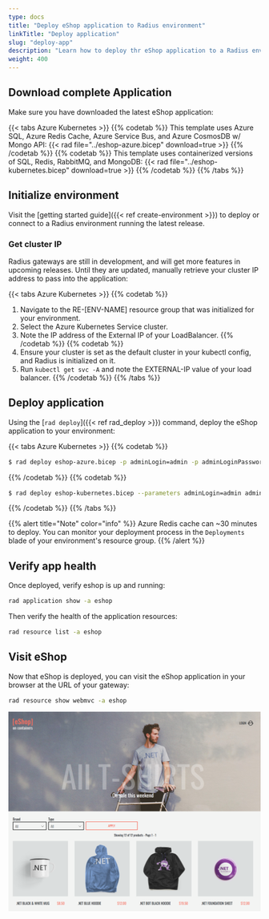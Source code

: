 ```yaml
---
type: docs
title: "Deploy eShop application to Radius environment"
linkTitle: "Deploy application"
slug: "deploy-app"
description: "Learn how to deploy thr eShop application to a Radius environment"
weight: 400
---
```


## Download complete Application

Make sure you have downloaded the latest eShop application:

{{< tabs Azure Kubernetes >}}
{{% codetab %}}
This template uses Azure SQL, Azure Redis Cache, Azure Service Bus, and Azure CosmosDB w/ Mongo API:
{{< rad file="../eshop-azure.bicep" download=true >}}
{{% /codetab %}}
{{% codetab %}}
This template uses containerized versions of SQL, Redis, RabbitMQ, and MongoDB:
{{< rad file="../eshop-kubernetes.bicep" download=true >}}
{{% /codetab %}}
{{% /tabs %}}

## Initialize environment

Visit the [getting started guide]({{< ref create-environment >}}) to deploy or connect to a Radius environment running the latest release.

### Get cluster IP

Radius gateways are still in development, and will get more features in upcoming releases. Until they are updated, manually retrieve your cluster IP address to pass into the application:

{{< tabs Azure Kubernetes >}}
{{% codetab %}}

1. Navigate to the RE-[ENV-NAME] resource group that was initialized for your environment.
1. Select the Azure Kubernetes Service cluster.
1. Note the IP address of the External IP of your LoadBalancer.
{{% /codetab %}}
{{% codetab %}}
1. Ensure your cluster is set as the default cluster in your kubectl config, and Radius is initialized on it.
1. Run `kubectl get svc -A` and note the EXTERNAL-IP value of your load balancer.
{{% /codetab %}}
{{% /tabs %}}

## Deploy application

Using the [`rad deploy`]({{< ref rad_deploy >}}) command, deploy the eShop application to your environment:

{{< tabs Azure Kubernetes >}}
{{% codetab %}}
```sh
$ rad deploy eshop-azure.bicep -p adminLogin=admin -p adminLoginPassword=YOUR-PASSWORD
```
{{% /codetab %}}
{{% codetab %}}
```sh
$ rad deploy eshop-kubernetes.bicep --parameters adminLogin=admin adminLoginPassword=YOUR-PASSWORD
```
{{% /codetab %}}
{{% /tabs %}}

{{% alert title="Note" color="info" %}}
Azure Redis cache can ~30 minutes to deploy. You can monitor your deployment process in the `Deployments` blade of your environment's resource group.
{{% /alert %}}

## Verify app health

Once deployed, verify eshop is up and running:

```sh
rad application show -a eshop
```

Then verify the health of the application resources:

```sh
rad resource list -a eshop
```

## Visit eShop

Now that eShop is deployed, you can visit the eShop application in your browser at the URL of your gateway:

```sh
rad resource show webmvc -a eshop
```

<img src="eshop.png" alt="Screenshot of the eShop application" width=1000 >